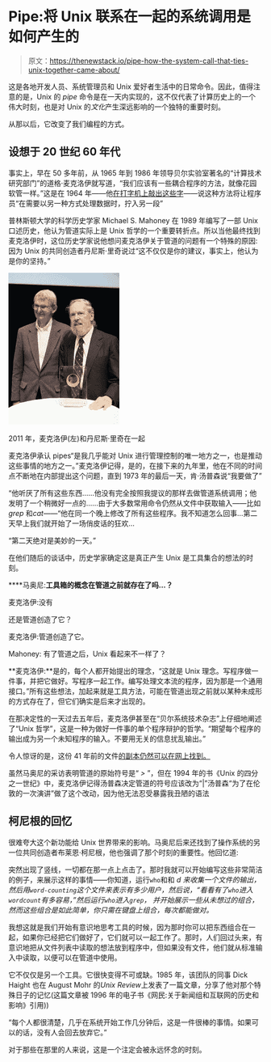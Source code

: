 # Pipe:将 Unix 联系在一起的系统调用是如何产生的

> 原文：<https://thenewstack.io/pipe-how-the-system-call-that-ties-unix-together-came-about/>

这是各地开发人员、系统管理员和 Unix 爱好者生活中的日常命令。因此，值得注意的是，Unix 的 *pipe* 命令是在一天内实现的，这不仅代表了计算历史上的一个伟大时刻，也是对 Unix 的*文化*产生深远影响的一个独特的重要时刻。

从那以后，它改变了我们编程的方式。

## 设想于 20 世纪 60 年代

事实上，早在 50 多年前，从 1965 年到 1986 年领导贝尔实验室著名的“计算技术研究部门”的道格·麦克洛伊就写道，“我们应该有一些耦合程序的方法，就像花园软管一样。”这是在 1964 年——他[在打字机上敲出这些字](http://doc.cat-v.org/unix/pipes/)——说这种方法将让程序员“在需要以另一种方式处理数据时，拧入另一段”

普林斯顿大学的科学历史学家 Michael S. Mahoney 在 1989 年编写了一部 Unix 口述历史，他认为管道实际上是 Unix 哲学的一个重要转折点。所以当他最终找到麦克洛伊时，这位历史学家说他想问麦克洛伊关于管道的问题有一个特殊的原因:因为 Unix 的共同创造者丹尼斯·里奇说过“这不仅仅是你的建议，事实上，他认为是你的坚持。”

![Dennis Ritchie at Japan Prize Foundation ceremony with former colleague Douglas (Doug) McIlroy in May 2011 - via Wikipedia (Creative Commons by Denise Panyik-Dale)](img/809f839a7dc154ff809c4a23059f28db.png)

2011 年，麦克洛伊(左)和丹尼斯·里奇在一起

麦克洛伊承认 pipes“是我几乎能对 Unix 进行管理控制的唯一地方之一，也是推动这些事情的地方之一。”麦克洛伊记得，是的，在接下来的九年里，他在不同的时间点不断地在内部提出这个问题，直到 1973 年的最后一天，肯·汤普森说“我要做了”

“他听厌了所有这些东西……他没有完全按照我提议的那样去做管道系统调用；他发明了一个稍微好一点的……由于大多数常用命令仍然从文件中获取输入——比如 *grep* 和*cat*——“他在同一个晚上修改了所有这些程序。我不知道怎么回事…第二天早上我们就开始了一场俏皮话的狂欢…

“第二天绝对是美妙的一天。”

在他们随后的谈话中，历史学家确定这是真正产生 Unix 是工具集合的想法的时刻。

****马奥尼:**工具箱的概念在管道之前就存在了吗…？**

麦克洛伊:没有

还是管道创造了它？

麦克洛伊:管道创造了它。

Mahoney: 有了管道之后，Unix 看起来不一样了？

**麦克洛伊:**是的，每个人都开始提出的理念，“这就是 Unix 理念。写程序做一件事，并把它做好。写程序一起工作。编写处理文本流的程序，因为那是一个通用接口。”所有这些想法，加起来就是工具方法，可能在管道出现之前就以某种未成形的方式存在了，但它们确实是后来才出现的。

在那决定性的一天过去五年后，麦克洛伊甚至在“贝尔系统技术杂志”上仔细地阐述了“Unix 哲学”，这是一种为做好一件事的单个程序辩护的哲学。“期望每个程序的输出成为另一个未知程序的输入。不要用无关的信息扰乱输出。”

令人惊讶的是，这份 41 年前的文件[的副本仍然可以在网上找到。](http://emulator.pdp-11.org.ru/misc/1978.07_-_Bell_System_Technical_Journal.pdf)

虽然马奥尼的采访表明管道的原始符号是“ *>* ”，但在 1994 年的书《Unix 的四分之一世纪》中，麦克洛伊记得汤普森决定管道的符号应该改为“|”汤普森“为了在伦敦的一次演讲”做了这个改动，因为他无法忍受暴露我丑陋的语法

## 柯尼根的回忆

很难夸大这个新功能给 Unix 世界带来的影响。马奥尼后来还找到了操作系统的另一位共同创造者布莱恩·柯尼根，他也强调了那个时刻的重要性。他回忆道:

突然出现了竖线，一切都在那一点上点击了。那时我就可以开始编写这些非常简洁的例子，来展示这样的事情——你知道，运行`who`和和 *d 来收集一个文件的输出，然后用`word-counting`这个文件来表示有多少用户，然后说，“看看有了`who`进入`wordcount`有多容易，”然后运行`who`进入`grep`， 并开始展示一些从未想过的组合，然而这些组合是如此简单，你只需在键盘上组合，每次都能做对。*

我想这就是我们开始有意识地思考工具的时候，因为那时你可以把东西组合在一起，如果你已经把它们做好了，它们就可以一起工作了。那时，人们回过头来，有意识地把从文件列表中读取的想法放到程序中，但如果没有文件，他们就从标准输入中读取，以便可以在管道中使用。

它不仅仅是另一个工具。它很快变得不可或缺。1985 年，该团队的同事 Dick Haight 也在 August Mohr 的*Unix Review*上发表了一篇文章，分享了他对那个特殊日子的记忆(这篇文章被 1996 年的电子书《网民:关于新闻组和互联网的历史和影响》引用))

“每个人都很清楚，几乎在系统开始工作几分钟后，这是一件很棒的事情。如果可以的话，没有人会回去放弃它。”

对于那些在那里的人来说，这是一个注定会被永远怀念的时刻。

<svg xmlns:xlink="http://www.w3.org/1999/xlink" viewBox="0 0 68 31" version="1.1"><title>Group</title> <desc>Created with Sketch.</desc></svg>